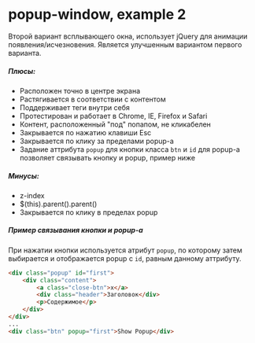 popup-window, example 2
======
Второй вариант всплывающего окна, использует jQuery для анимации появления/исчезновения.
Является улучшенным вариантом первого варианта.

##### Плюсы:
* Расположен точно в центре экрана
* Растягивается в соответствии с контентом
* Поддерживает теги внутри себя
* Протестирован и работает в Chrome, IE, Firefox и Safari
* Контент, расположенный "под" попапом, не кликабелен
* Закрывается по нажатию клавиши Esc
* Закрывается по клику за пределами popup-a
* Задание аттрибута `popup` для кнопки класса `btn` и `id` для popup-a позволяет связывать кнопку и popup, пример ниже

##### Минусы:
* z-index
* $(this).parent().parent()
* Закрывается по клику в пределах popup

##### Пример связывания кнопки и popup-a
При нажатии кнопки используется атрибут `popup`, по которому затем выбирается и отображается popup с `id`, равным данному аттрибуту.
```html
<div class="popup" id="first">
    <div class="content">
        <a class="close-btn">x</a>
        <div class="header">Заголовок</div>
        <p>Содержимое</p>
    </div>
</div>
...
<div class="btn" popup="first">Show Popup</div>
```